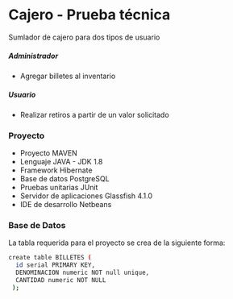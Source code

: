 # Cajero - Prueba técnica 
Sumlador de cajero para dos tipos de usuario
##### Administrador
  - Agregar billetes al inventario
##### Usuario
  - Realizar retiros a partir de un valor solicitado
  
### Proyecto
  - Proyecto MAVEN
  - Lenguaje JAVA - JDK 1.8
  - Framework Hibernate
  - Base de datos PostgreSQL
  - Pruebas unitarias JUnit
  - Servidor de aplicaciones Glassfish 4.1.0
  - IDE de desarrollo Netbeans

### Base de Datos
La tabla requerida para el proyecto se crea de la siguiente forma:
```sh
create table BILLETES (
  id serial PRIMARY KEY,
  DENOMINACION numeric NOT null unique,
  CANTIDAD numeric NOT NULL
 );
```
